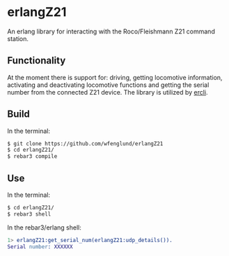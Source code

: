 # erlangZ21
An erlang library for interacting with the Roco/Fleishmann Z21 command station.

## Functionality
At the moment there is support for: driving, getting locomotive information, activating and deactivating locomotive functions and getting the serial number from the connected Z21 device. The library is utilized by [ercli](https://github.com/wfenglund/ercli).

## Build
In the terminal:
```bash
$ git clone https://github.com/wfenglund/erlangZ21
$ cd erlangZ21/
$ rebar3 compile
```
## Use
In the terminal:
```bash
$ cd erlangZ21/
$ rebar3 shell
```
In the rebar3/erlang shell:
```erlang
1> erlangZ21:get_serial_num(erlangZ21:udp_details()).
Serial number: XXXXXX
```
